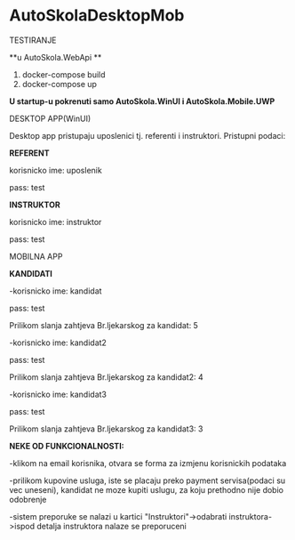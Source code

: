 # AutoSkolaDesktopMob


TESTIRANJE


**u AutoSkola.WebApi **



1) docker-compose build
2) docker-compose up


**U startup-u pokrenuti samo AutoSkola.WinUI i AutoSkola.Mobile.UWP**


DESKTOP APP(WinUI)



Desktop app pristupaju uposlenici tj. referenti i instruktori.
Pristupni podaci:


**REFERENT**

korisnicko ime: uposlenik

pass: test



**INSTRUKTOR**


korisnicko ime: instruktor

pass: test



MOBILNA APP



**KANDIDATI**

-korisnicko ime: kandidat

pass: test


Prilikom slanja zahtjeva
Br.ljekarskog za kandidat: 5





-korisnicko ime: kandidat2

pass: test


Prilikom slanja zahtjeva
Br.ljekarskog za kandidat2: 4





-korisnicko ime: kandidat3

pass: test


Prilikom slanja zahtjeva
Br.ljekarskog za kandidat3: 3




**NEKE OD FUNKCIONALNOSTI:**



-klikom na email korisnika, otvara se forma za izmjenu korisnickih podataka


-prilikom kupovine usluga, iste se placaju preko payment servisa(podaci su vec uneseni), kandidat ne moze kupiti uslugu, za koju prethodno nije dobio odobrenje


-sistem preporuke se nalazi u kartici "Instruktori"->odabrati instruktora->ispod detalja instruktora nalaze se preporuceni
